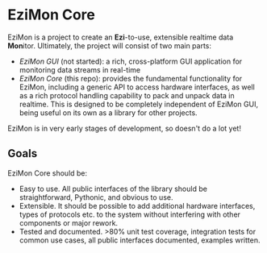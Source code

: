# EziMon Core

EziMon is a project to create an **Ezi**-to-use, extensible realtime data 
**Mon**itor. Ultimately, the project will consist of two main parts:

* *EziMon GUI* (not started): a rich, cross-platform GUI application for 
  monitoring data streams in real-time
* *EziMon Core* (this repo): provides the fundamental functionality for EziMon,
  including a generic API to access hardware interfaces, as well as a rich
  protocol handling capability to pack and unpack data in realtime. This is 
  designed to be completely independent of EziMon GUI, being useful on its own
  as a library for other projects.
  
EziMon is in very early stages of development, so doesn't do a lot yet!

## Goals

EziMon Core should be:

* Easy to use. All public interfaces of the library should be straightforward, 
  Pythonic, and obvious to use.
* Extensible. It should be possible to add additional hardware interfaces,
  types of protocols etc. to the system without interfering with other 
  components or major rework.
* Tested and documented. >80% unit test coverage, integration tests for common
  use cases, all public interfaces documented, examples written.
